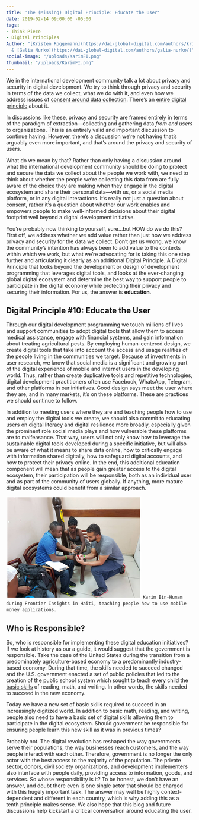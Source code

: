 ```yaml
---
title: 'The (Missing) Digital Principle: Educate the User'
date: 2019-02-14 09:00:00 -05:00
tags:
- Think Piece
- Digital Principles
Author: "[Kristen Roggemann](https://dai-global-digital.com/authors/kristen-roggemann/)
  & [Galia Nurko](https://dai-global-digital.com/authors/galia-nurko/)"
social-image: "/uploads/KarimFI.png"
thumbnail: "/uploads/KarimFI.png"
---
```


We in the international development community talk a lot about privacy and security in digital development. We try to think through privacy and security in terms of the data we collect, what we do with it, and even how we address issues of [consent around data collection](https://lindaraftree.com/2017/02/06/responsible-data-case-studies/). There’s an [entire digital principle](https://digitalprinciples.org/principle/address-privacy-security) about it.

In discussions like these, privacy and security are framed entirely in terms of the paradigm of extraction—collecting and gathering data *from end users* to organizations. This is an entirely valid and important discussion to continue having. However, there’s a discussion we’re not having that’s arguably even more important, and that’s around the privacy and security of users. 

What do we mean by that? Rather than only having a discussion around what the international development community should be doing to protect and secure the data we collect about the people we work with, we need to think about whether the people we’re collecting this data from are fully aware of the choice they are making when they engage in the digital ecosystem and share their personal data—with us, or a social media platform, or in any digital interactions. It’s really not just a question about consent, rather it’s a question about whether our work enables and empowers people to make well-informed decisions about their digital footprint well beyond a digital development initiative.

You’re probably now thinking to yourself, sure...but HOW do we do this? First off, we address whether we add value rather than just how we address privacy and security for the data we collect. Don’t get us wrong, we know the community’s intention has always been to add value to the contexts within which we work, but what we’re advocating for is taking this one step further and articulating it clearly as an additional Digital Principle. A Digital Principle that looks beyond the development or design of development programming that leverages digital tools, and looks at the ever-changing global digital ecosystem and determine the best way to support people to participate in the digital economy while protecting their privacy and securing their information. For us, the answer is **education**.

## Digital Principle #10: Educate the User

Through our digital development programming we touch millions of lives and support communities to adopt digital tools that allow them to access medical assistance, engage with financial systems, and gain information about treating agricultural pests. By employing human-centered design, we create digital tools that take into account the access and usage realities of the people living in the communities we target. Because of investments in user research, we know that social media is a significant and growing part of the digital experience of mobile and internet users in the developing world. Thus, rather than create duplicative tools and repetitive technologies, digital development practitioners often use Facebook, WhatsApp, Telegram, and other platforms in our initiatives. Good design says meet the user where they are, and in many markets, it’s on these platforms. These are practices we should continue to follow.

In addition to meeting users where they are and teaching people how to use and employ the digital tools we create, we should also commit to educating users on digital literacy and digital resilience more broadly, especially given the prominent role social media plays and how vulnerable these platforms are to malfeasance. That way, users will not only know how to leverage the sustainable digital tools developed during a specific initiative, but will also be aware of what it means to share data online, how to critically engage with information shared digitally, how to safeguard digital accounts, and how to protect their privacy online. In the end, this additional education component will mean that as people gain greater access to the digital ecosystem, their participation will be responsible, both as an individual user and as part of the community of users globally. If anything, more mature digital ecosystems could benefit from a similar approach.

![KarimFI.png](/uploads/KarimFI.png) `Karim Bin-Humam during Frontier Insights in Haiti, teaching people how to use mobile money applications.`

## Who is Responsible?

So, who is responsible for implementing these digital education initiatives? If we look at history as our a guide, it would suggest that the government is responsible. Take the case of the United States during the transition from a predominately agriculture-based economy to a predominantly industry-based economy. During that time, the skills needed to succeed changed and the U.S. government enacted a set of public policies that led to the creation of the public school system which sought to teach every child the [basic skills](https://www.washingtonpost.com/opinions/review-the-second-machine-age-by-erik-brynjolfsson-and-andrew-mcafee/2014/01/17/ace0611a-718c-11e3-8b3f-b1666705ca3b_story.html?utm_term=.efcbcce7605f) of reading, math, and writing. In other words, the skills needed to succeed in the new economy.

Today we have a new set of basic skills required to succeed in an increasingly digitized world. In addition to basic math, reading, and writing, people also need to have a basic set of digital skills allowing them to participate in the digital ecosystem. Should government be responsible for ensuring people learn this new skill as it was in previous times?

Probably not. The digital revolution has reshaped the way governments serve their populations, the way businesses reach customers, and the way people interact with each other. Therefore, government is no longer the only actor with the best access to the majority of the population. The private sector, donors, civil society organizations, and development implementers also interface with people daily, providing access to information, goods, and services. So whose responsibility is it? To be honest, we don’t have an answer, and doubt there even is one single actor that should be charged with this hugely important task. The answer may well be highly context-dependent and different in each country, which is why adding this as a tenth principle makes sense. We also hope that this blog and future discussions help kickstart a critical conversation around educating the user.